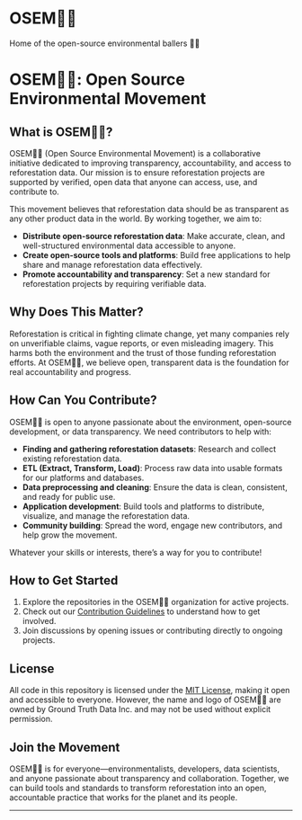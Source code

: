 # OSEM🤘🌲 
Home of the open-source environmental ballers 🌲😎

# OSEM🤘🌲: Open Source Environmental Movement

## What is OSEM🤘🌲?

OSEM🤘🌲 (Open Source Environmental Movement) is a collaborative initiative dedicated to improving transparency, accountability, and access to reforestation data. Our mission is to ensure reforestation projects are supported by verified, open data that anyone can access, use, and contribute to.

This movement believes that reforestation data should be as transparent as any other product data in the world. By working together, we aim to:
- **Distribute open-source reforestation data**: Make accurate, clean, and well-structured environmental data accessible to anyone.
- **Create open-source tools and platforms**: Build free applications to help share and manage reforestation data effectively.
- **Promote accountability and transparency**: Set a new standard for reforestation projects by requiring verifiable data.

## Why Does This Matter?

Reforestation is critical in fighting climate change, yet many companies rely on unverifiable claims, vague reports, or even misleading imagery. This harms both the environment and the trust of those funding reforestation efforts. At OSEM🤘🌲, we believe open, transparent data is the foundation for real accountability and progress.

## How Can You Contribute?

OSEM🤘🌲 is open to anyone passionate about the environment, open-source development, or data transparency. We need contributors to help with:
- **Finding and gathering reforestation datasets**: Research and collect existing reforestation data.
- **ETL (Extract, Transform, Load)**: Process raw data into usable formats for our platforms and databases.
- **Data preprocessing and cleaning**: Ensure the data is clean, consistent, and ready for public use.
- **Application development**: Build tools and platforms to distribute, visualize, and manage the reforestation data.
- **Community building**: Spread the word, engage new contributors, and help grow the movement.

Whatever your skills or interests, there’s a way for you to contribute!

## How to Get Started

1. Explore the repositories in the OSEM🤘🌲 organization for active projects.
2. Check out our [Contribution Guidelines](CONTRIBUTING.md) to understand how to get involved.
3. Join discussions by opening issues or contributing directly to ongoing projects.

## License

All code in this repository is licensed under the [MIT License](LICENSE), making it open and accessible to everyone. However, the name and logo of OSEM🤘🌲 are owned by Ground Truth Data Inc. and may not be used without explicit permission.

## Join the Movement

OSEM🤘🌲 is for everyone—environmentalists, developers, data scientists, and anyone passionate about transparency and collaboration. Together, we can build tools and standards to transform reforestation into an open, accountable practice that works for the planet and its people.

---
